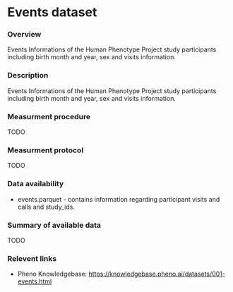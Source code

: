 # Events dataset  

### Overview <!-- short description for the example notebooks -->

Events Informations of the Human Phenotype Project study participants including birth month and year, sex and visits information.

### Description  <!-- long description for the data browser -->

Events Informations of the Human Phenotype Project study participants including birth month and year, sex and visits information.

### Measurment procedure <!-- short and no images measurment for the example notebooks -->

TODO

### Measurment protocol <!-- long measurment for the data browser -->

TODO

### Data availability <!-- for the example notebooks -->

* events.parquet - contains information regarding participant visits and calls and study_ids.

### Summary of available data <!-- for the data browser -->

TODO

### Relevent links

* Pheno Knowledgebase: https://knowledgebase.pheno.ai/datasets/001-events.html
